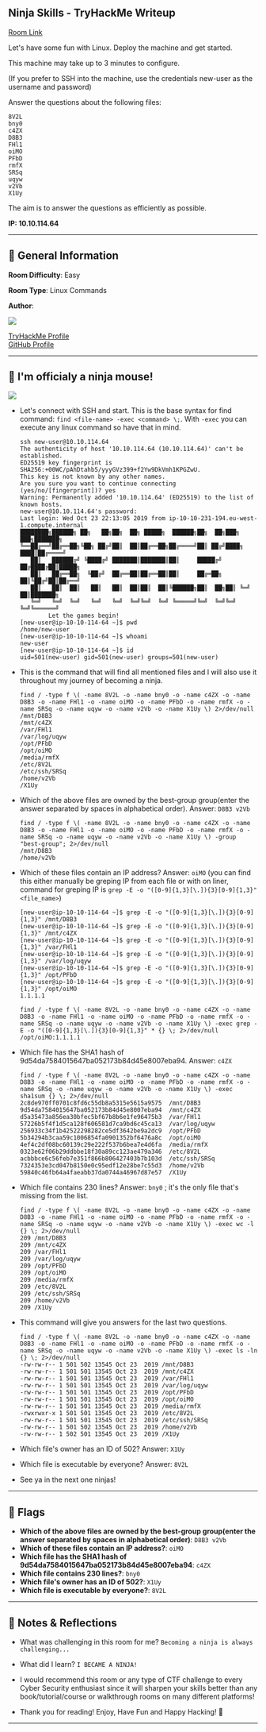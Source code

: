 ## Ninja Skills - TryHackMe Writeup

[Room Link](https://tryhackme.com/room/ninjaskills)

Let's have some fun with Linux. Deploy the machine and get started.

This machine may take up to 3 minutes to configure.

(If you prefer to SSH into the machine, use the credentials new-user as the username and password)

Answer the questions about the following files:

    8V2L
    bny0
    c4ZX
    D8B3
    FHl1
    oiMO
    PFbD
    rmfX
    SRSq
    uqyw
    v2Vb
    X1Uy

The aim is to answer the questions as efficiently as possible.

**IP: 10.10.114.64**

---

## 📌 General Information

**Room Difficulty**: Easy  <br>

**Room Type**: Linux Commands <br>

**Author**: <br>

[<img align='center' src="https://github.com/mauzware/mauzware/blob/main/LOGO%20NEW.png"/>](https://github.com/mauzware)

[TryHackMe Profile](https://tryhackme.com/p/mauzinho) <br>
[GitHub Profile](https://github.com/mauzware)

---

## 🐁 I'm officialy a ninja mouse! 

<img src="https://github.com/mauzware/Mauzalyzer-assets/blob/main/pixel%20ninja.png"/>

- Let's connect with SSH and start. This is the base syntax for find command: `find <file-name> -exec <command> \;`. With `-exec` you can execute any linux command so have that in mind.

  ```
  ssh new-user@10.10.114.64        
  The authenticity of host '10.10.114.64 (10.10.114.64)' can't be established.
  ED25519 key fingerprint is SHA256:+00WC/pAhDtahb5/yyyGVz399+f2Yw9DkVmh1KPGZwU.
  This key is not known by any other names.
  Are you sure you want to continue connecting (yes/no/[fingerprint])? yes
  Warning: Permanently added '10.10.114.64' (ED25519) to the list of known hosts.
  new-user@10.10.114.64's password: 
  Last login: Wed Oct 23 22:13:05 2019 from ip-10-10-231-194.eu-west-1.compute.internal
  ████████╗██████╗ ██╗   ██╗██╗  ██╗ █████╗  ██████╗██╗  ██╗███╗   ███╗███████╗
  ╚══██╔══╝██╔══██╗╚██╗ ██╔╝██║  ██║██╔══██╗██╔════╝██║ ██╔╝████╗ ████║██╔════╝
     ██║   ██████╔╝ ╚████╔╝ ███████║███████║██║     █████╔╝ ██╔████╔██║█████╗  
     ██║   ██╔══██╗  ╚██╔╝  ██╔══██║██╔══██║██║     ██╔═██╗ ██║╚██╔╝██║██╔══╝  
     ██║   ██║  ██║   ██║   ██║  ██║██║  ██║╚██████╗██║  ██╗██║ ╚═╝ ██║███████╗
     ╚═╝   ╚═╝  ╚═╝   ╚═╝   ╚═╝  ╚═╝╚═╝  ╚═╝ ╚═════╝╚═╝  ╚═╝╚═╝     ╚═╝╚══════╝
          Let the games begin!
  [new-user@ip-10-10-114-64 ~]$ pwd
  /home/new-user
  [new-user@ip-10-10-114-64 ~]$ whoami
  new-user
  [new-user@ip-10-10-114-64 ~]$ id
  uid=501(new-user) gid=501(new-user) groups=501(new-user)
  ```
  
- This is the command that will find all mentioned files and I will also use it throughout my journey of becoming a ninja.

  ```
  find / -type f \( -name 8V2L -o -name bny0 -o -name c4ZX -o -name D8B3 -o -name FHl1 -o -name oiMO -o -name PFbD -o -name rmfX -o -name SRSq -o -name uqyw -o -name v2Vb -o -name X1Uy \) 2>/dev/null
  /mnt/D8B3
  /mnt/c4ZX
  /var/FHl1
  /var/log/uqyw
  /opt/PFbD
  /opt/oiMO
  /media/rmfX
  /etc/8V2L
  /etc/ssh/SRSq
  /home/v2Vb
  /X1Uy
  ```
  
- Which of the above files are owned by the best-group group(enter the answer separated by spaces in alphabetical order). Answer: `D8B3 v2Vb`

  ```
  find / -type f \( -name 8V2L -o -name bny0 -o -name c4ZX -o -name D8B3 -o -name FHl1 -o -name oiMO -o -name PFbD -o -name rmfX -o -name SRSq -o -name uqyw -o -name v2Vb -o -name X1Uy \) -group "best-group"; 2>/dev/null
  /mnt/D8B3
  /home/v2Vb
  ```

- Which of these files contain an IP address? Answer: `oiMO` (you can find this either manually be greping IP from each file or with on liner, command for greping IP is `grep -E -o "([0-9]{1,3}[\.]){3}[0-9]{1,3}" <file_name>`)

  ```
  [new-user@ip-10-10-114-64 ~]$ grep -E -o "([0-9]{1,3}[\.]){3}[0-9]{1,3}" /mnt/D8B3
  [new-user@ip-10-10-114-64 ~]$ grep -E -o "([0-9]{1,3}[\.]){3}[0-9]{1,3}" /mnt/c4ZX 
  [new-user@ip-10-10-114-64 ~]$ grep -E -o "([0-9]{1,3}[\.]){3}[0-9]{1,3}" /var/FHl1 
  [new-user@ip-10-10-114-64 ~]$ grep -E -o "([0-9]{1,3}[\.]){3}[0-9]{1,3}" /var/log/uqyw 
  [new-user@ip-10-10-114-64 ~]$ grep -E -o "([0-9]{1,3}[\.]){3}[0-9]{1,3}" /opt/PFbD 
  [new-user@ip-10-10-114-64 ~]$ grep -E -o "([0-9]{1,3}[\.]){3}[0-9]{1,3}" /opt/oiMO 
  1.1.1.1

  find / -type f \( -name 8V2L -o -name bny0 -o -name c4ZX -o -name D8B3 -o -name FHl1 -o -name oiMO -o -name PFbD -o -name rmfX -o -name SRSq -o -name uqyw -o -name v2Vb -o -name X1Uy \) -exec grep -E -o "([0-9]{1,3}[\.]){3}[0-9]{1,3}" * {} \; 2>/dev/null 
  /opt/oiMO:1.1.1.1
  ```

- Which file has the SHA1 hash of 9d54da7584015647ba052173b84d45e8007eba94. Answer: `c4ZX`

  ```
  find / -type f \( -name 8V2L -o -name bny0 -o -name c4ZX -o -name D8B3 -o -name FHl1 -o -name oiMO -o -name PFbD -o -name rmfX -o -name SRSq -o -name uqyw -o -name v2Vb -o -name X1Uy \) -exec sha1sum {} \; 2>/dev/null 
  2c8de970ff0701c8fd6c55db8a5315e5615a9575  /mnt/D8B3
  9d54da7584015647ba052173b84d45e8007eba94  /mnt/c4ZX
  d5a35473a856ea30bfec5bf67b8b6e1fe96475b3  /var/FHl1
  57226b5f4f1d5ca128f606581d7ca9bd6c45ca13  /var/log/uqyw
  256933c34f1b42522298282ce5df3642be9a2dc9  /opt/PFbD
  5b34294b3caa59c1006854fa0901352bf6476a8c  /opt/oiMO
  4ef4c2df08bc60139c29e222f537b6bea7e4d6fa  /media/rmfX
  0323e62f06b29ddbbe18f30a89cc123ae479a346  /etc/8V2L
  acbbbce6c56feb7e351f866b806427403b7b103d  /etc/ssh/SRSq
  7324353e3cd047b8150e0c95edf12e28be7c55d3  /home/v2Vb
  59840c46fb64a4faeabb37da0744a46967d87e57  /X1Uy
  ```
  
- Which file contains 230 lines? Answer: `bny0` ; it's the only file that's missing from the list.

  ```
  find / -type f \( -name 8V2L -o -name bny0 -o -name c4ZX -o -name D8B3 -o -name FHl1 -o -name oiMO -o -name PFbD -o -name rmfX -o -name SRSq -o -name uqyw -o -name v2Vb -o -name X1Uy \) -exec wc -l {} \; 2>/dev/null 
  209 /mnt/D8B3
  209 /mnt/c4ZX
  209 /var/FHl1
  209 /var/log/uqyw
  209 /opt/PFbD
  209 /opt/oiMO
  209 /media/rmfX
  209 /etc/8V2L
  209 /etc/ssh/SRSq
  209 /home/v2Vb
  209 /X1Uy
  ```

- This command will give you answers for the last two questions. 

  ```
  find / -type f \( -name 8V2L -o -name bny0 -o -name c4ZX -o -name D8B3 -o -name FHl1 -o -name oiMO -o -name PFbD -o -name rmfX -o -name SRSq -o -name uqyw -o -name v2Vb -o -name X1Uy \) -exec ls -ln {} \; 2>/dev/null 
  -rw-rw-r-- 1 501 502 13545 Oct 23  2019 /mnt/D8B3
  -rw-rw-r-- 1 501 501 13545 Oct 23  2019 /mnt/c4ZX
  -rw-rw-r-- 1 501 501 13545 Oct 23  2019 /var/FHl1
  -rw-rw-r-- 1 501 501 13545 Oct 23  2019 /var/log/uqyw
  -rw-rw-r-- 1 501 501 13545 Oct 23  2019 /opt/PFbD
  -rw-rw-r-- 1 501 501 13545 Oct 23  2019 /opt/oiMO
  -rw-rw-r-- 1 501 501 13545 Oct 23  2019 /media/rmfX
  -rwxrwxr-x 1 501 501 13545 Oct 23  2019 /etc/8V2L
  -rw-rw-r-- 1 501 501 13545 Oct 23  2019 /etc/ssh/SRSq
  -rw-rw-r-- 1 501 502 13545 Oct 23  2019 /home/v2Vb
  -rw-rw-r-- 1 502 501 13545 Oct 23  2019 /X1Uy
  ```

- Which file's owner has an ID of 502? Answer: `X1Uy`
  
- Which file is executable by everyone? Answer: `8V2L`

- See ya in the next one ninjas!

---

## 🏁 Flags

- **Which of the above files are owned by the best-group group(enter the answer separated by spaces in alphabetical order)**: `D8B3 v2Vb`
- **Which of these files contain an IP address?**: `oiMO`
- **Which file has the SHA1 hash of 9d54da7584015647ba052173b84d45e8007eba94**: `c4ZX`
- **Which file contains 230 lines?**: `bny0`
- **Which file's owner has an ID of 502?**: `X1Uy`
- **Which file is executable by everyone?**: `8V2L`

---

## 💬 Notes & Reflections

- What was challenging in this room for me?
  `Becoming a ninja is always challenging...`

- What did I learn?
  `I BECAME A NINJA!`

- I would recommend this room or any type of CTF challenge to every Cyber Security enthusiast since it will sharpen your skills better than any book/tutorial/course or walkthrough rooms on many different platforms!

- Thank you for reading! Enjoy, Have Fun and Happy Hacking! 🤟

---
